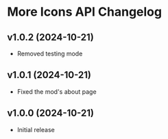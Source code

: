 # More Icons API Changelog
## v1.0.2 (2024-10-21)
- Removed testing mode

## v1.0.1 (2024-10-21)
- Fixed the mod's about page

## v1.0.0 (2024-10-21)
- Initial release